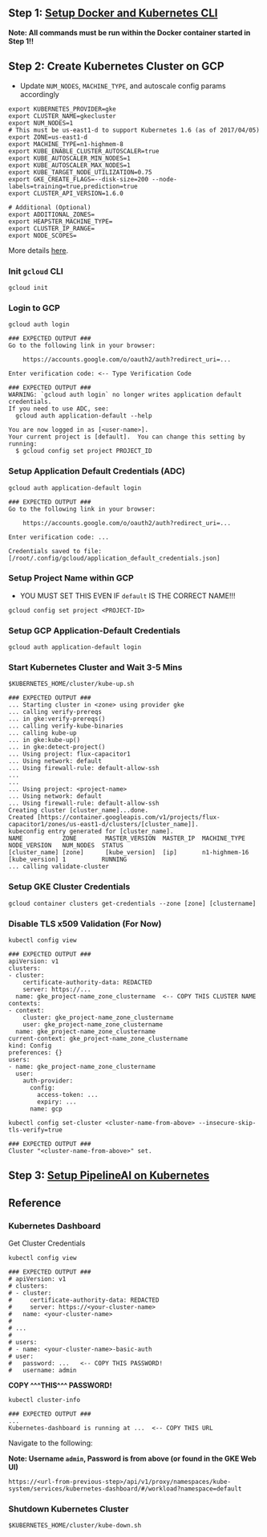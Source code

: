 ## Step 1:  [Setup Docker and Kubernetes CLI](Setup-Docker-and-Kubernetes-CLI)

**Note:  All commands must be run within the Docker container started in Step 1!!**

## Step 2:  Create Kubernetes Cluster on GCP
* Update `NUM_NODES`, `MACHINE_TYPE`, and autoscale config params accordingly
```
export KUBERNETES_PROVIDER=gke
export CLUSTER_NAME=gkecluster
export NUM_NODES=1
# This must be us-east1-d to support Kubernetes 1.6 (as of 2017/04/05)
export ZONE=us-east1-d
export MACHINE_TYPE=n1-highmem-8
export KUBE_ENABLE_CLUSTER_AUTOSCALER=true
export KUBE_AUTOSCALER_MIN_NODES=1
export KUBE_AUTOSCALER_MAX_NODES=1
export KUBE_TARGET_NODE_UTILIZATION=0.75
export GKE_CREATE_FLAGS=--disk-size=200 --node-labels=training=true,prediction=true
export CLUSTER_API_VERSION=1.6.0

# Additional (Optional)
export ADDITIONAL_ZONES=
export HEAPSTER_MACHINE_TYPE=
export CLUSTER_IP_RANGE=
export NODE_SCOPES=
```
More details [here](https://cloud.google.com/sdk/gcloud/reference/container/clusters/create).

### Init `gcloud` CLI
```
gcloud init
```

### Login to GCP
```
gcloud auth login

### EXPECTED OUTPUT ###
Go to the following link in your browser:

    https://accounts.google.com/o/oauth2/auth?redirect_uri=...

Enter verification code: <-- Type Verification Code

### EXPECTED OUTPUT ###
WARNING: `gcloud auth login` no longer writes application default credentials.
If you need to use ADC, see:
  gcloud auth application-default --help

You are now logged in as [<user-name>].
Your current project is [default].  You can change this setting by running:
  $ gcloud config set project PROJECT_ID
```

### Setup Application Default Credentials (ADC)
```
gcloud auth application-default login

### EXPECTED OUTPUT ###
Go to the following link in your browser:

    https://accounts.google.com/o/oauth2/auth?redirect_uri=...

Enter verification code: ...

Credentials saved to file: [/root/.config/gcloud/application_default_credentials.json]
```

### Setup Project Name within GCP
* YOU MUST SET THIS EVEN IF `default` IS THE CORRECT NAME!!!
```
gcloud config set project <PROJECT-ID>
```

### Setup GCP Application-Default Credentials
```
gcloud auth application-default login
```

### Start Kubernetes Cluster and Wait 3-5 Mins
```
$KUBERNETES_HOME/cluster/kube-up.sh

### EXPECTED OUTPUT ###
... Starting cluster in <zone> using provider gke
... calling verify-prereqs
... in gke:verify-prereqs()
... calling verify-kube-binaries
... calling kube-up
... in gke:kube-up()
... in gke:detect-project()
... Using project: flux-capacitor1
... Using network: default
... Using firewall-rule: default-allow-ssh
...
...
... Using project: <project-name>
... Using network: default
... Using firewall-rule: default-allow-ssh
Creating cluster [cluster_name]...done.
Created [https://container.googleapis.com/v1/projects/flux-capacitor1/zones/us-east1-d/clusters/[cluster_name]].
kubeconfig entry generated for [cluster_name].
NAME           ZONE        MASTER_VERSION  MASTER_IP  MACHINE_TYPE   NODE_VERSION   NUM_NODES  STATUS
[cluster_name] [zone]      [kube_version]  [ip]       n1-highmem-16  [kube_version] 1          RUNNING
... calling validate-cluster
```

### Setup GKE Cluster Credentials 
```
gcloud container clusters get-credentials --zone [zone] [clustername]
```

### Disable TLS x509 Validation (For Now)
```
kubectl config view

### EXPECTED OUTPUT ###
apiVersion: v1
clusters:
- cluster:
    certificate-authority-data: REDACTED
    server: https://...
  name: gke_project-name_zone_clustername  <-- COPY THIS CLUSTER NAME
contexts:
- context:
    cluster: gke_project-name_zone_clustername
    user: gke_project-name_zone_clustername
  name: gke_project-name_zone_clustername
current-context: gke_project-name_zone_clustername
kind: Config
preferences: {}
users:
- name: gke_project-name_zone_clustername
  user:
    auth-provider:
      config:
        access-token: ...
        expiry: ...
      name: gcp
```

```
kubectl config set-cluster <cluster-name-from-above> --insecure-skip-tls-verify=true

### EXPECTED OUTPUT ###
Cluster "<cluster-name-from-above>" set.
```

## Step 3:  [Setup PipelineAI on Kubernetes](Setup-Pipeline-on-Kubernetes)

## Reference
### Kubernetes Dashboard
Get Cluster Credentials
```
kubectl config view

### EXPECTED OUTPUT ###
# apiVersion: v1
# clusters:
# - cluster:
#     certificate-authority-data: REDACTED
#     server: https://<your-cluster-name>
#   name: <your-cluster-name>
#
# ...
#
# users:
# - name: <your-cluster-name>-basic-auth
# user:
#   password: ...   <-- COPY THIS PASSWORD!
#   username: admin                        
```
**COPY ^^^THIS^^^ PASSWORD!**
``` 
kubectl cluster-info

### EXPECTED OUTPUT ###
...
Kubernetes-dashboard is running at ...  <-- COPY THIS URL
```
Navigate to the following:

**Note:  Username `admin`, Password is from above (or found in the GKE Web UI)**
```
https://<url-from-previous-step>/api/v1/proxy/namespaces/kube-system/services/kubernetes-dashboard/#/workload?namespace=default
```

### Shutdown Kubernetes Cluster 
```
$KUBERNETES_HOME/cluster/kube-down.sh
```
